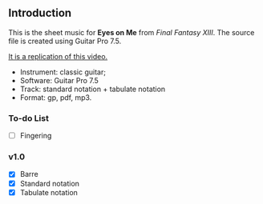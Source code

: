 ## Introduction

This is the sheet music for **Eyes on Me** from *Final Fantasy XIII*. The source file is created using Guitar Pro 7.5.


[It is a replication of this video.](https://www.youtube.com/watch?v=PQuGDFJHw20)

- Instrument: classic guitar;
- Software: Guitar Pro 7.5
- Track: standard notation + tabulate notation
- Format: gp, pdf, mp3.

### To-do List

- [ ] Fingering

### v1.0

- [x] Barre
- [x] Standard notation
- [x] Tabulate notation 
